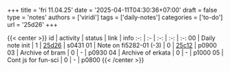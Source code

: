 +++
title = 'fri 11.04.25'
date = '2025-04-11T04:30:36+07:00'
draft = false
type = 'notes'
authors = ['viridi']
tags = ['daily-notes']
categories = ['to-do']
url = '25d26'
+++

{{< center >}}
id | activity | status | link | info
:-: | :- | :-: | :-: | :-:
00 | Daily note init        | 1 | [25d26](/notes/25d26) | s0431
01 | Note on fi5282-01 (-3) | 0 | [25c12](/notes/25c12) | p0900
03 | Archive of bram        | 0 | - | p0930
04 | Archive of erkata      | 0 | - | p1000
05 | Cont js for fun-sci    | 0 | - | p0800
{{< /center >}}
